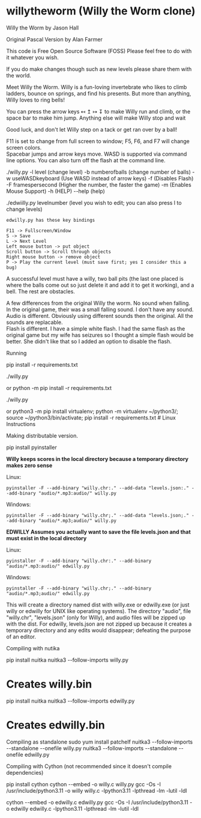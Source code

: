 # willytheworm  (Willy the Worm clone)

Willy the Worm
by Jason Hall

Original Pascal Version by Alan Farmer

This code is Free Open Source Software (FOSS)
Please feel free to do with it whatever you wish.

If you do make changes though such as new levels
please share them with the world.

Meet Willy the Worm. Willy is a fun-loving invertebrate who likes to climb ladders, bounce on springs,
and find his presents.  But more than anything, Willy loves to ring bells!

You can press the arrow keys ↤ ↥ ↦ ↧ to make Willy run and climb, or the space bar to make him jump. Anything
else will make Willy stop and wait

Good luck, and don't let Willy step on a tack or get ran over by a ball!



F11 is set to change from full screen to window; F5, F6, and F7 will change screen colors.  
Spacebar jumps and arrow keys move.  WASD is supported via command line options. 
You can also turn off the flash at the command line.  

./willy.py 
	-l level  (change level)
	-b numberofballs   (change number of balls)
	-w useWASDkeyboard  (Use WASD instead of arrow keys)
	-f (Disables Flash) 
	-F framespersecond (Higher the number, the faster the game) 
	-m (Enables Mouse Support) 
	-h (HELP) 
	--help (help)

./edwiilly.py levelnumber (level you wish to edit; you can also press l to change levels)

	edwilly.py has these key bindings
	
	F11 -> Fullscreen/Window
	S -> Save
	L -> Next Level
	Left mouse button -> put object
	Scroll button -> Scroll through objects
	Right mouse button -> remove object
	P -> Play the current level (must save first; yes I consider this a bug)
	
A successful level must have a willy, two ball pits (the last one placed is where the balls come out so just delete it and add it to get it working), and a bell.  The rest are obstacles.  



A few differences from the original Willy the worm.
	No sound when falling.  In the original game, their was a small falling sound.  I don't have any sound.
	Audio is different.  Obviously using different sounds then the original.  All the sounds are replacable.  
	Flash is different.  I have a simple white flash.  I had the same flash as the original game but my wife has seizures so I thought a simple flash would be better.  She didn't like that so I added an option to disable the flash.



Running

pip install -r requirements.txt

./willy.py


or python -m pip install -r requirements.txt

./willy.py


or python3 -m pip install virtualenv; python -m virtualenv ~/python3/; source ~/python3/bin/activate; pip install -r requirements.txt       # Linux Instructions


Making distributable version.

pip install pyinstaller


**Willy keeps scores in the local directory because a temporary directory makes zero sense**

Linux:

	pyinstaller -F --add-binary "willy.chr:." --add-data "levels.json:." --add-binary "audio/*.mp3:audio/" willy.py

Windows:

	pyinstaller -F --add-binary "willy.chr;." --add-data "levels.json;." --add-binary "audio/*.mp3;audio/" willy.py


**EDWILLY Assumes you actually want to save the file levels.json and that must exist in the local directory**

Linux:

	pyinstaller -F --add-binary "willy.chr:." --add-binary "audio/*.mp3:audio/" edwilly.py

Windows:

	pyinstaller -F --add-binary "willy.chr;." --add-binary "audio/*.mp3;audio/" edwilly.py

This will create a directory named dist with willy.exe or edwilly.exe (or just willy or edwilly for UNIX like operating systems).  The directory "audio", file "willy.chr", "levels.json" (only for Willy), and audio files will be zipped up with the dist.  For edwilly, levels.json are not zipped up because it creates a temporary directory and any edits would disappear; defeating the purpose of an editor.  


Compiling with nutika

pip install nuitka
nuitka3 --follow-imports willy.py
# Creates willy.bin

pip install nuitka
nuitka3 --follow-imports edwilly.py
# Creates edwilly.bin

Compiling as standalone
sudo yum install patchelf
nuitka3 --follow-imports --standalone --onefile willy.py
nuitka3 --follow-imports --standalone --onefile edwilly.py



Compiling with Cython (not recommended since it doesn't compile dependencies)

pip install cython
cython --embed -o willy.c willy.py
gcc -Os -I /usr/include/python3.11 -o willy willy.c -lpython3.11 -lpthread -lm -lutil -ldl

cython --embed -o edwilly.c edwilly.py
gcc -Os -I /usr/include/python3.11 -o edwilly edwilly.c -lpython3.11 -lpthread -lm -lutil -ldl

